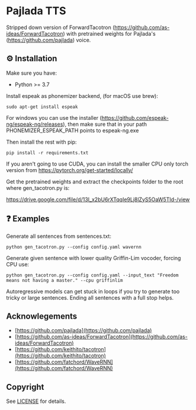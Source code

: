 # Pajlada TTS

Stripped down version of ForwardTacotron (https://github.com/as-ideas/ForwardTacotron) with pretrained weights for Pajlada's (https://github.com/pajlada) voice.

## ⚙️ Installation

Make sure you have:

* Python >= 3.7

Install espeak as phonemizer backend, (for macOS use brew):
```
sudo apt-get install espeak
```
For windows you can use the installer (https://github.com/espeak-ng/espeak-ng/releases), then make sure that in your path PHONEMIZER_ESPEAK_PATH points to espeak-ng.exe

Then install the rest with pip:
```
pip install -r requirements.txt
```
If you aren't going to use CUDA, you can install the smaller CPU only torch version from https://pytorch.org/get-started/locally/

Get the pretrained weights and extract the checkpoints folder to the root where gen_tacotron.py is:

https://drive.google.com/file/d/13I_x2bU6rXTqqIe9Lj8lZyS5OaW5TId-/view


## ❓ Examples 

Generate all sentences from sentences.txt:
```
python gen_tacotron.py --config config.yaml wavernn
```

Generate given sentence with lower quality Griffin-Lim vocoder, forcing CPU use:
```
python gen_tacotron.py --config config.yaml --input_text "Freedom means not having a master." --cpu griffinlim 
```

Autoregressive models can get stuck in loops if you try to generate too tricky or large sentences. Ending all sentences with a full stop helps.

## Acknowlegements

* [https://github.com/pajlada](https://github.com/pajlada)
* [https://github.com/as-ideas/ForwardTacotron](https://github.com/as-ideas/ForwardTacotron)
* [https://github.com/keithito/tacotron](https://github.com/keithito/tacotron)
* [https://github.com/fatchord/WaveRNN](https://github.com/fatchord/WaveRNN)

## Copyright

See [LICENSE](LICENSE) for details.
